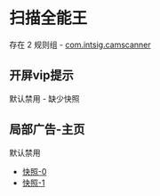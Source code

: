 # 扫描全能王

存在 2 规则组 - [com.intsig.camscanner](/src/apps/com.intsig.camscanner.ts)

## 开屏vip提示

默认禁用 - 缺少快照

## 局部广告-主页

默认禁用

- [快照-0](https://i.gkd.li/import/12668813)
- [快照-1](https://i.gkd.li/import/15210194)
